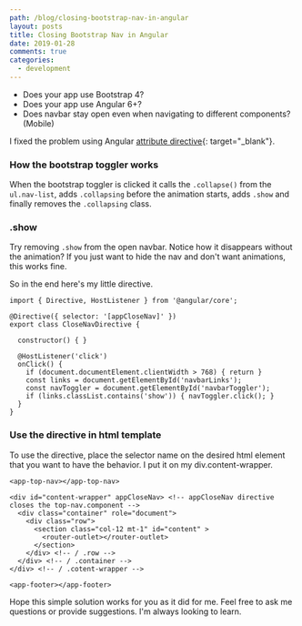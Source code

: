```yaml
---
path: /blog/closing-bootstrap-nav-in-angular
layout: posts
title: Closing Bootstrap Nav in Angular
date: 2019-01-28
comments: true
categories:
  - development
---
```


* Does your app use Bootstrap 4?
* Does your app use Angular 6+?
* Does navbar stay open even when navigating to different components? (Mobile)

I fixed the problem using Angular [attribute directive](https://angular.io/guide/attribute-directives){: target="_blank"}.

### How the bootstrap toggler works

When the bootstrap toggler is clicked it calls the `.collapse()` from the `ul.nav-list`, adds `.collapsing` before the animation starts, adds `.show` and finally removes the `.collapsing` class.

### .show

Try removing `.show` from the open navbar. Notice how it disappears without the animation? If you just want to hide the nav and don't want animations, this works fine.

So in the end here's my little directive.

```
import { Directive, HostListener } from '@angular/core';

@Directive({ selector: '[appCloseNav]' })
export class CloseNavDirective {

  constructor() { }

  @HostListener('click')
  onClick() {
    if (document.documentElement.clientWidth > 768) { return }
    const links = document.getElementById('navbarLinks');
    const navToggler = document.getElementById('navbarToggler');
    if (links.classList.contains('show')) { navToggler.click(); }
  }
}
```

### Use the directive in html template

To use the directive, place the selector name on the desired html element that you want to have the behavior. I put it on my div.content-wrapper.

```
<app-top-nav></app-top-nav>

<div id="content-wrapper" appCloseNav> <!-- appCloseNav directive closes the top-nav.component -->
  <div class="container" role="document">
    <div class="row">
      <section class="col-12 mt-1" id="content" >
        <router-outlet></router-outlet>
      </section>
    </div> <!-- / .row -->
  </div> <!-- / .container -->
</div> <!-- / .cotent-wrapper -->

<app-footer></app-footer>
```

Hope this simple solution works for you as it did for me. Feel free to ask me questions or provide suggestions. I'm always looking to learn.